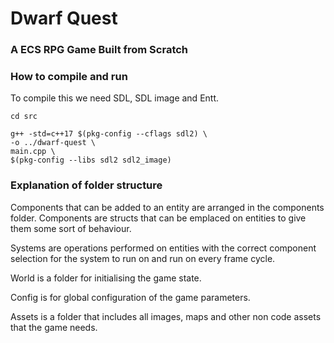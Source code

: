 # Dwarf Quest

### A ECS RPG Game Built from Scratch

### How to compile and run

To compile this we need SDL, SDL image and Entt.

```
cd src
```

```
g++ -std=c++17 $(pkg-config --cflags sdl2) \
-o ../dwarf-quest \
main.cpp \
$(pkg-config --libs sdl2 sdl2_image)
```

### Explanation of folder structure

Components that can be added to an entity are arranged in the components folder. Components are structs that can be emplaced on entities to give them some sort of behaviour.

Systems are operations performed on entities with the correct component selection for the system to run on and run on every frame cycle.

World is a folder for initialising the game state.

Config is for global configuration of the game parameters.

Assets is a folder that includes all images, maps and other non code assets that the game needs.
